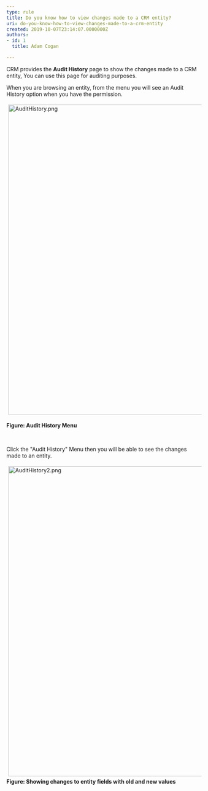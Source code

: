 ```yaml
---
type: rule
title: Do you know how to view changes made to a CRM entity?
uri: do-you-know-how-to-view-changes-made-to-a-crm-entity
created: 2019-10-07T23:14:07.0000000Z
authors:
- id: 1
  title: Adam Cogan

---
```




<span class='intro'> CRM provides the <strong>Audit History</strong> page to show&#160;the changes made to a&#160;CRM entity, You can use this page for auditing purposes.&#160;<br> </span>

<p>When you are browsing an entity, from the menu you will see an Audit History option when you have the permission.&#160;<br></p><p><img src="/SiteAssets/do-you-know-how-to-view-changes-made-to-a-crm-entity/AuditHistory.png" alt="AuditHistory.png" style="margin&#58;5px;width&#58;808px;" /><br></p><p><strong>Figure&#58; Audit History Menu</strong><br></p><p><br></p><p>Click the &quot;Audit History&quot; Menu then you will be able to see the changes made to an entity.<br></p><p><img src="/SiteAssets/do-you-know-how-to-view-changes-made-to-a-crm-entity/AuditHistory2.png" alt="AuditHistory2.png" style="margin&#58;5px;width&#58;808px;" /><br><strong>​​Figure&#58; Showing changes to entity&#160;fields&#160;with old and new values</strong><br></p><p><br></p>


